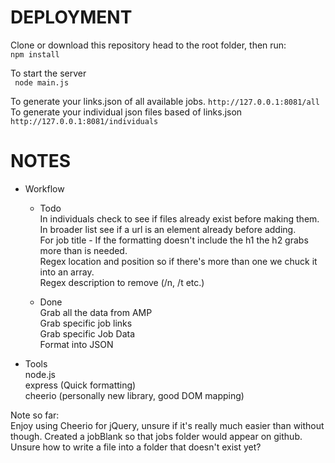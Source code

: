 # DEPLOYMENT  
Clone or download this repository head to the root folder, then run:    
` npm install `  

To start the server  
`  node main.js `  

To generate your links.json of all available jobs.
`http://127.0.0.1:8081/all`  
To generate your individual json files based of links.json
`http://127.0.0.1:8081/individuals`

# NOTES

* Workflow    
  * Todo  
  In individuals check to see if files already exist before making them.  
  In broader list see if a url is an element already before adding.  
  For job title - If the formatting doesn't include the h1 the h2 grabs more than is needed.   
  Regex location and position so if there's more than one we chuck it into an array.  
  Regex description to remove (/n, /t etc.)

  * Done  
  Grab all the data from AMP  
  Grab specific job links  
  Grab specific Job Data  
  Format into JSON


* Tools  
  node.js  
  express (Quick formatting)  
  cheerio (personally new library, good DOM mapping)  

Note so far:  
Enjoy using Cheerio for jQuery, unsure if it's really much easier than without though.
Created a jobBlank so that jobs folder would appear on github. Unsure how to write a file into a folder that doesn't exist yet?
